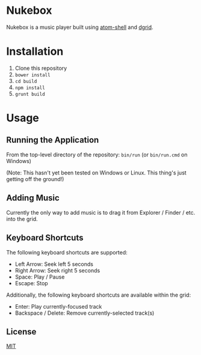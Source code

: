 # Nukebox

Nukebox is a music player built using [atom-shell](https://github.com/atom/atom-shell/) and
[dgrid](http://dgrid.io/).

# Installation

1. Clone this repository
1. `bower install`
1. `cd build`
1. `npm install`
1. `grunt build`

# Usage

## Running the Application

From the top-level directory of the repository: `bin/run` (or `bin/run.cmd` on Windows)

(Note:  This hasn't yet been tested on Windows or Linux.  This thing's just getting off the ground!)

## Adding Music

Currently the only way to add music is to drag it from Explorer / Finder / etc. into the grid.

## Keyboard Shortcuts

The following keyboard shortcuts are supported:

* Left Arrow:  Seek left 5 seconds
* Right Arrow:  Seek right 5 seconds
* Space:  Play / Pause
* Escape:  Stop

Additionally, the following keyboard shortcuts are available within the grid:

* Enter:  Play currently-focused track
* Backspace / Delete:  Remove currently-selected track(s)

## License

[MIT](./LICENSE)
